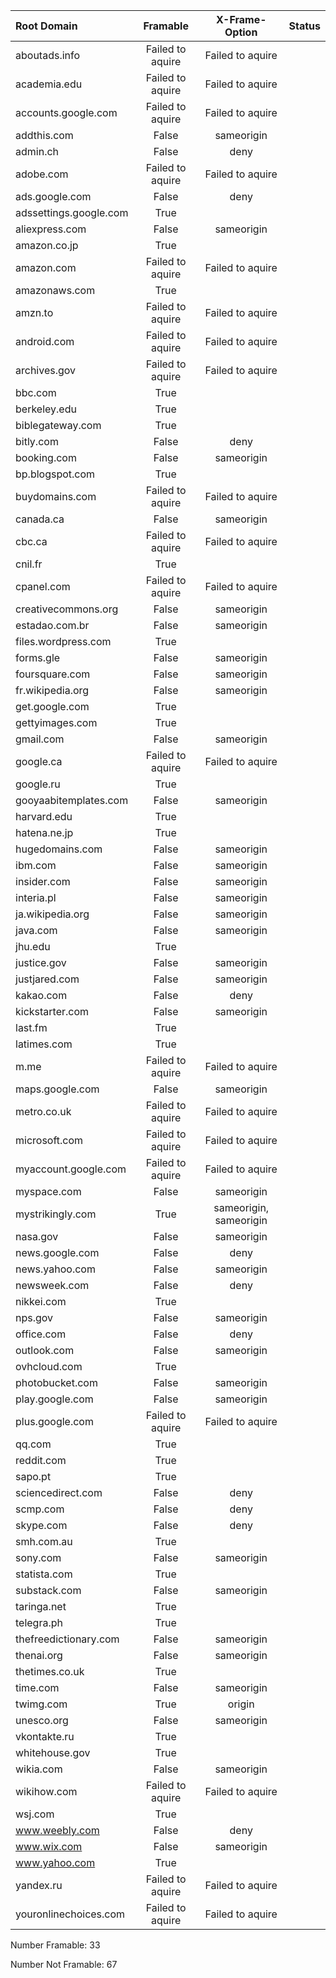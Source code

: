 | Root Domain | Framable | X-Frame-Option | Status |
| :--- | :---: | :---: | :---: |
aboutads.info | Failed to aquire | Failed to aquire |
academia.edu | Failed to aquire | Failed to aquire |
accounts.google.com | Failed to aquire | Failed to aquire |
addthis.com | False | sameorigin |
admin.ch | False | deny |
adobe.com | Failed to aquire | Failed to aquire |
ads.google.com | False | deny |
adssettings.google.com | True |  |
aliexpress.com | False | sameorigin |
amazon.co.jp | True |  |
amazon.com | Failed to aquire | Failed to aquire |
amazonaws.com | True |  |
amzn.to | Failed to aquire | Failed to aquire |
android.com | Failed to aquire | Failed to aquire |
archives.gov | Failed to aquire | Failed to aquire |
bbc.com | True |  |
berkeley.edu | True |  |
biblegateway.com | True |  |
bitly.com | False | deny |
booking.com | False | sameorigin |
bp.blogspot.com | True |  |
buydomains.com | Failed to aquire | Failed to aquire |
canada.ca | False | sameorigin |
cbc.ca | Failed to aquire | Failed to aquire |
cnil.fr | True |  |
cpanel.com | Failed to aquire | Failed to aquire |
creativecommons.org | False | sameorigin |
estadao.com.br | False | sameorigin |
files.wordpress.com | True |  |
forms.gle | False | sameorigin |
foursquare.com | False | sameorigin |
fr.wikipedia.org | False | sameorigin |
get.google.com | True |  |
gettyimages.com | True |  |
gmail.com | False | sameorigin |
google.ca | Failed to aquire | Failed to aquire |
google.ru | True |  |
gooyaabitemplates.com | False | sameorigin |
harvard.edu | True |  |
hatena.ne.jp | True |  |
hugedomains.com | False | sameorigin |
ibm.com | False | sameorigin |
insider.com | False | sameorigin |
interia.pl | False | sameorigin |
ja.wikipedia.org | False | sameorigin |
java.com | False | sameorigin |
jhu.edu | True |  |
justice.gov | False | sameorigin |
justjared.com | False | sameorigin |
kakao.com | False | deny |
kickstarter.com | False | sameorigin |
last.fm | True |  |
latimes.com | True |  |
m.me | Failed to aquire | Failed to aquire |
maps.google.com | False | sameorigin |
metro.co.uk | Failed to aquire | Failed to aquire |
microsoft.com | Failed to aquire | Failed to aquire |
myaccount.google.com | Failed to aquire | Failed to aquire |
myspace.com | False | sameorigin |
mystrikingly.com | True | sameorigin, sameorigin |
nasa.gov | False | sameorigin |
news.google.com | False | deny |
news.yahoo.com | False | sameorigin |
newsweek.com | False | deny |
nikkei.com | True |  |
nps.gov | False | sameorigin |
office.com | False | deny |
outlook.com | False | sameorigin |
ovhcloud.com | True |  |
photobucket.com | False | sameorigin |
play.google.com | False | sameorigin |
plus.google.com | Failed to aquire | Failed to aquire |
qq.com | True |  |
reddit.com | True |  |
sapo.pt | True |  |
sciencedirect.com | False | deny |
scmp.com | False | deny |
skype.com | False | deny |
smh.com.au | True |  |
sony.com | False | sameorigin |
statista.com | True |  |
substack.com | False | sameorigin |
taringa.net | True |  |
telegra.ph | True |  |
thefreedictionary.com | False | sameorigin |
thenai.org | False | sameorigin |
thetimes.co.uk | True |  |
time.com | False | sameorigin |
twimg.com | True | origin |
unesco.org | False | sameorigin |
vkontakte.ru | True |  |
whitehouse.gov | True |  |
wikia.com | False | sameorigin |
wikihow.com | Failed to aquire | Failed to aquire |
wsj.com | True |  |
www.weebly.com | False | deny |
www.wix.com | False | sameorigin |
www.yahoo.com | True |  |
yandex.ru | Failed to aquire | Failed to aquire |
youronlinechoices.com | Failed to aquire | Failed to aquire |


 Number Framable: 33

 Number Not Framable: 67
